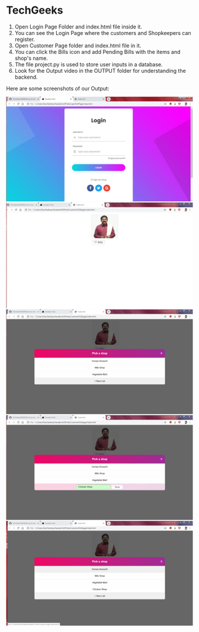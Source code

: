 # TechGeeks
1. Open Login Page Folder and index.html file inside it.
2. You can see the Login Page where the customers and Shopkeepers can register.
3. Open Customer Page folder and index.html file in it.
4. You can click the Bills icon and add Pending Bills with the items and shop's name.
5. The file project.py is used to store user inputs in a database.
6. Look for the Output video in the OUTPUT folder for understanding the backend.



Here are some screenshots of our Output:

![Output](OUTPUT/Login_page_output.JPG)
![Output](OUTPUT/Cust_page_op1.JPG)
![Output](OUTPUT/Cust_page_op2.JPG)
![Output](OUTPUT/Cust_page_op3.JPG)
![Output](OUTPUT/Cust_page_op4.JPG)
